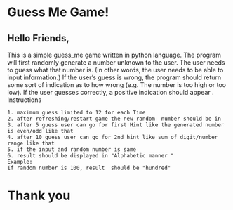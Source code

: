 # Guess Me Game!
## Hello Friends,
 This is a simple guess_me game written in python language.
 The program will first randomly generate a number unknown to the user. The user needs to guess what that number is. (In other words, the user needs to be able to input information.) If the user’s guess is wrong, the program should return some sort of indication as to how wrong (e.g. The number is too high or too low). If the user guesses correctly, a positive indication should appear .
 Instructions
 ```
1. maximum guess limited to 12 for each Time 
2. after refreshing/restart game the new random  number should be in
3. after 5 guess user can go for first Hint like the generated number is even/odd like that
4. after 10 guess user can go for 2nd hint like sum of digit/number range like that 
5. if the input and random number is same 
6. result should be displayed in "Alphabetic manner "
Example: 
If random number is 100, result  should be "hundred"  
```

# Thank you